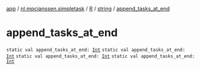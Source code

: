 [app](../../../index.md) / [nl.mpcjanssen.simpletask](../../index.md) / [R](../index.md) / [string](index.md) / [append_tasks_at_end](.)

# append_tasks_at_end

`static val append_tasks_at_end: `[`Int`](https://kotlinlang.org/api/latest/jvm/stdlib/kotlin/-int/index.html)
`static val append_tasks_at_end: `[`Int`](https://kotlinlang.org/api/latest/jvm/stdlib/kotlin/-int/index.html)
`static val append_tasks_at_end: `[`Int`](https://kotlinlang.org/api/latest/jvm/stdlib/kotlin/-int/index.html)
`static val append_tasks_at_end: `[`Int`](https://kotlinlang.org/api/latest/jvm/stdlib/kotlin/-int/index.html)